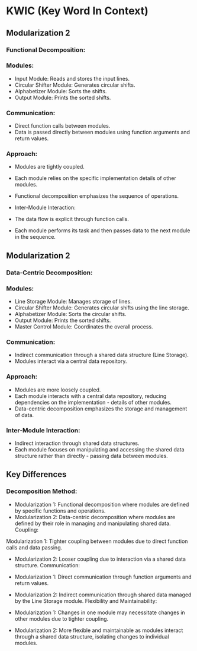 # KWIC (Key Word In Context)
## Modularization 2
### Functional Decomposition:

### Modules:
-   Input Module: Reads and stores the input lines.
-   Circular Shifter Module: Generates circular shifts.
-   Alphabetizer Module: Sorts the shifts.
-   Output Module: Prints the sorted shifts.
### Communication:
-   Direct function calls between modules.
-   Data is passed directly between modules using function arguments and return values.
### Approach:

-   Modules are tightly coupled.
-   Each module relies on the specific implementation details of other modules.
-   Functional decomposition emphasizes the sequence of operations.
-   Inter-Module Interaction:

-   The data flow is explicit through function calls.
-   Each module performs its task and then passes data to the next module in the sequence.

## Modularization 2
###  Data-Centric Decomposition:

### Modules:
-   Line Storage Module: Manages storage of lines.
-   Circular Shifter Module: Generates circular shifts using the line storage.
-   Alphabetizer Module: Sorts the circular shifts.
-   Output Module: Prints the sorted shifts.
-   Master Control Module: Coordinates the overall process.
### Communication:
-   Indirect communication through a shared data structure (Line Storage).
-   Modules interact via a central data repository.

### Approach:

-   Modules are more loosely coupled.
-   Each module interacts with a central data repository, reducing dependencies on the implementation -   details of other modules.
-   Data-centric decomposition emphasizes the storage and management of data.
### Inter-Module Interaction:

-   Indirect interaction through shared data structures.
-   Each module focuses on manipulating and accessing the shared data structure rather than directly -   passing data between modules.

## Key Differences
### Decomposition Method:

- Modularization 1: Functional decomposition where modules are defined by specific functions and operations.
- Modularization 2: Data-centric decomposition where modules are defined by their role in managing and manipulating shared data.
Coupling:

Modularization 1: Tighter coupling between modules due to direct function calls and data passing.
-   Modularization 2: Looser coupling due to interaction via a shared data structure.
Communication:

-   Modularization 1: Direct communication through function arguments and return values.
-   Modularization 2: Indirect communication through shared data managed by the Line Storage module.
Flexibility and Maintainability:

-   Modularization 1: Changes in one module may necessitate changes in other modules due to tighter coupling.
-   Modularization 2: More flexible and maintainable as modules interact through a shared data structure, isolating changes to individual modules.